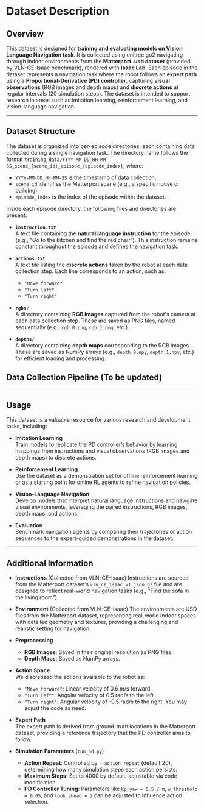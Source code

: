 # Dataset Description

## Overview

This dataset is designed for **training and evaluating models on Vision Language Navigation task**. It is collected using unitree go2 navigating through indoor environments from the **Matterport .usd dataset** (provided by VLN-CE-Isaac benchmark), rendered with **Isaac Lab**. Each episode in the dataset represents a navigation task where the robot follows an **expert path** using a **Proportional-Derivative (PD) controller**, capturing **visual observations** (RGB images and depth maps) and **discrete actions** at regular intervals (20 simulation steps). The dataset is intended to support research in areas such as imitation learning, reinforcement learning, and vision-language navigation.

---

## Dataset Structure

The dataset is organized into per-episode directories, each containing data collected during a single navigation task. The directory name follows the format `training_data/YYYY-MM-DD_HH-MM-SS_scene_{scene_id}_episode_{episode_index}`, where:
- `YYYY-MM-DD_HH-MM-SS` is the timestamp of data collection.
- `scene_id` identifies the Matterport scene (e.g., a specific house or building).
- `episode_index` is the index of the episode within the dataset.

Inside each episode directory, the following files and directories are present:

- **`instruction.txt`**  
  A text file containing the **natural language instruction** for the episode (e.g., "Go to the kitchen and find the red chair"). This instruction remains constant throughout the episode and defines the navigation task.

- **`actions.txt`**  
  A text file listing the **discrete actions** taken by the robot at each data collection step. Each line corresponds to an action, such as:
  - `"Move forward"`
  - `"Turn left"`
  - `"Turn right"`

- **`rgbs/`**  
  A directory containing **RGB images** captured from the robot's camera at each data collection step. These are saved as PNG files, named sequentially (e.g., `rgb_0.png`, `rgb_1.png`, etc.).

- **`depths/`**  
  A directory containing **depth maps** corresponding to the RGB images. These are saved as NumPy arrays (e.g., `depth_0.npy`, `depth_1.npy`, etc.) for efficient loading and processing.

## Data Collection Pipeline (To be updated)

---

## Usage

This dataset is a valuable resource for various research and development tasks, including:

- **Imitation Learning**  
  Train models to replicate the PD controller’s behavior by learning mappings from instructions and visual observations (RGB images and depth maps) to discrete actions.

- **Reinforcement Learning**  
  Use the dataset as a demonstration set for offline reinforcement learning or as a starting point for online RL agents to refine navigation policies.

- **Vision-Language Navigation**  
  Develop models that interpret natural language instructions and navigate visual environments, leveraging the paired instructions, RGB images, depth maps, and actions.

- **Evaluation**  
  Benchmark navigation agents by comparing their trajectories or action sequences to the expert-guided demonstrations in the dataset.

---

## Additional Information

- **Instructions** (Collected from VLN-CE-Isaac) 
  Instructions are sourced from the Matterport dataset’s `vln_ce_isaac_v1.json.gz` file and are designed to reflect real-world navigation tasks (e.g., "Find the sofa in the living room").

- **Environment**  (Collected from VLN-CE-Isaac)
  The environments are USD files from the Matterport dataset, representing real-world indoor spaces with detailed geometry and textures, providing a challenging and realistic setting for navigation.

- **Preprocessing**  
  - **RGB Images**: Saved in their original resolution as PNG files.
  - **Depth Maps**: Saved as NumPy arrays.

- **Action Space**  
  We discretized the actions available to the robot as:
  - `"Move forward"`: Linear velocity of 0.6 m/s forward.
  - `"Turn left"`: Angular velocity of 0.5 rad/s to the left.
  - `"Turn right"`: Angular velocity of -0.5 rad/s to the right.
  You may adjust the code as need.

- **Expert Path**  
  The expert path is derived from ground-truth locations in the Matterport dataset, providing a reference trajectory that the PD controller aims to follow.

- **Simulation Parameters** (`run_pd.py`)
  - **Action Repeat**: Controlled by `--action_repeat` (default 20), determining how many simulation steps each action persists.
  - **Maximum Steps**: Set to 4000 by default, adjustable via code modification.
  - **PD Controller Tuning**: Parameters like `Kp_yaw = 0.5 / π`, `w_threshold = 0.05`, and `look_ahead = 2` can be adjusted to influence action selection.
